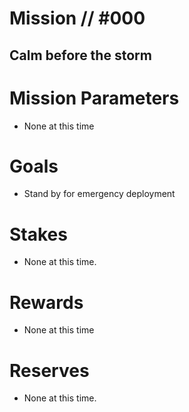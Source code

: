 # Mission // #000
## Calm before the storm

# Mission Parameters
- None at this time

# Goals
- Stand by for emergency deployment

# Stakes
- None at this time.

# Rewards
- None at this time

# Reserves
- None at this time.
